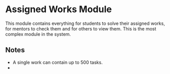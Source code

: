 # Assigned Works Module

This module contains everything for students to solve their assigned works, for mentors to check them and for others to view them. This is the most complex module in the system.

## Notes

- A single work can contain up to 500 tasks.
-
